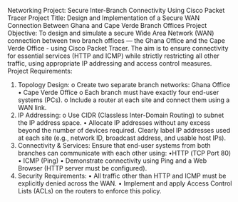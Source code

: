 Networking Project: Secure Inter-Branch Connectivity Using Cisco Packet Tracer
Project Title:
Design and Implementation of a Secure WAN Connection Between Ghana and Cape Verde Branch
Offices
Project Objective:
To design and simulate a secure Wide Area Network (WAN) connection between two branch offices
— the Ghana Office and the Cape Verde Office - using Cisco Packet Tracer. The aim is to ensure connectivity for essential services (HTTP and ICMP) while strictly restricting all other traffic, using appropriate IP addressing and access control measures.
Project Requirements:
1. Topology Design:
o Create two separate branch networks:
Ghana Office
• Cape Verde Office
o Each branch must have exactly four end-user systems (PCs).
o Include a router at each site and connect them using a WAN link.
2. IP Addressing:
o Use CIDR (Classless Inter-Domain Routing) to subnet the IP address space.
• Allocate IP addresses without any excess beyond the number of devices required.
Clearly label IP addresses used at each site (e.g., network ID, broadcast address, and usable host IPs).
3. Connectivity & Services:
Ensure that end-user systems from both branches can communicate with each other using:
•НТТР (TCP Port 80)
• ICMP (Ping)
• Demonstrate connectivity using Ping and a Web Browser (HTTP server must be configured).
4. Security Requirements:
• All traffic other than HTTP and ICMP must be explicitly denied across the WAN.
• Implement and apply Access Control Lists (ACLs) on the routers to enforce this policy.
